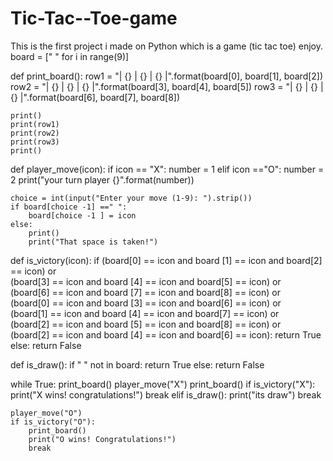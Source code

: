 # Tic-Tac--Toe-game
This is the first project i made on Python which is a game (tic tac toe) enjoy.
board = [" " for i in range(9)]

def print_board():
    row1 = "| {} | {} | {} |".format(board[0], board[1], board[2])
    row2 = "| {} | {} | {} |".format(board[3], board[4], board[5])
    row3 = "| {} | {} | {} |".format(board[6], board[7], board[8])
    
    print()
    print(row1)
    print(row2)
    print(row3)
    print()
def player_move(icon):
    if icon == "X":
        number = 1
    elif icon =="O":
        number = 2
        print("your turn player {}".format(number))
        
    choice = int(input("Enter your move (1-9): ").strip())
    if board[choice -1] ==" ":
        board[choice -1 ] = icon 
    else:
        print()
        print("That space is taken!")
def is_victory(icon):
    if (board[0] == icon and board [1] == icon and board[2] == icon) or\
       (board[3] == icon and board [4] == icon and board[5] == icon) or\
       (board[6] == icon and board [7] == icon and board[8] == icon) or\
       (board[0] == icon and board [3] == icon and board[6] == icon) or\
       (board[1] == icon and board [4] == icon and board[7] == icon) or\
       (board[2] == icon and board [5] == icon and board[8] == icon) or\
       (board[2] == icon and board [4] == icon and board[6] == icon):
           return True
    else:
           return False
 
def is_draw():
     if " " not in board:
         return True
     else:
         return False
     
     
        
       

while True:
    print_board()
    player_move("X")
    print_board()
    if is_victory("X"):
        print("X wins! congratulations!")
        break
    elif is_draw():
        print("its draw")
        break
        
    player_move("O")
    if is_victory("O"):
        print_board()
        print("O wins! Congratulations!")
        break
    
